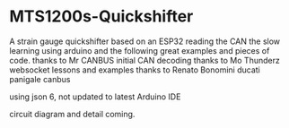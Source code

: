 # MTS1200s-Quickshifter
A strain gauge quickshifter based on an ESP32 reading the CAN
the slow learning using arduino and the following great examples and pieces of code.
thanks to  Mr CANBUS initial CAN decoding
thanks to  Mo Thunderz websocket lessons and examples
thanks to Renato Bonomini ducati panigale canbus

using json 6, not updated to latest
Arduino IDE

circuit diagram and detail coming.
